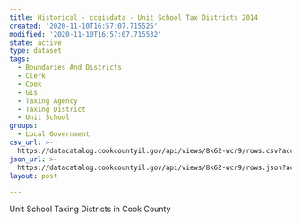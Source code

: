 ```yaml
---
title: Historical - ccgisdata - Unit School Tax Districts 2014
created: '2020-11-10T16:57:07.715525'
modified: '2020-11-10T16:57:07.715532'
state: active
type: dataset
tags:
  - Boundaries And Districts
  - Clerk
  - Cook
  - Gis
  - Taxing Agency
  - Taxing District
  - Unit School
groups:
  - Local Government
csv_url: >-
  https://datacatalog.cookcountyil.gov/api/views/8k62-wcr9/rows.csv?accessType=DOWNLOAD
json_url: >-
  https://datacatalog.cookcountyil.gov/api/views/8k62-wcr9/rows.json?accessType=DOWNLOAD
layout: post

---
```

Unit School Taxing Districts in Cook County
